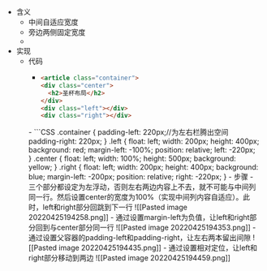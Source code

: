 - 含义
	- 中间自适应宽度
	- 旁边两侧固定宽度
	- 
- 实现
	- 代码
		- ```HTML
		  <article class="container">
	      <div class="center">
	        <h2>圣杯布局</h2>
	      </div>
	      <div class="left"></div>
	      <div class="right"></div>
	    </article>
		- ```CSS
		  .container {
			  padding-left: 220px;//为左右栏腾出空间
			  padding-right: 220px;
			}
			.left {
			  float: left;
			  width: 200px;
			  height: 400px;
			  background: red;
			  margin-left: -100%;
			  position: relative;
			  left: -220px;
			}
			.center {
			  float: left;
			  width: 100%;
			  height: 500px;
			  background: yellow;
			}
			.right {
			  float: left;
			  width: 200px;
			  height: 400px;
			  background: blue;
			  margin-left: -200px;
			  position: relative;
			  right: -220px;
			}
		- 步骤
			- 三个部分都设定为左浮动，否则左右两边内容上不去，就不可能与中间列同一行。然后设置center的宽度为100%（实现中间列内容自适应）。此时，left和right部分回跳到下一行
			  ![[Pasted image 20220425194258.png]]
		- 通过设置margin-left为负值，让left和right部分回到与center部分同一行
		  ![[Pasted image 20220425194353.png]]
		- 通过设置父容器的padding-left和padding-right，让左右两本留出间隙
		  ![[Pasted image 20220425194435.png]]
		- 通过设置相对定位，让left和right部分移动到两边
		  ![[Pasted image 20220425194459.png]]